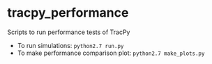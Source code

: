 tracpy_performance
==================

Scripts to run performance tests of TracPy


- To run simulations: `python2.7 run.py`
- To make performance comparison plot: `python2.7 make_plots.py`
